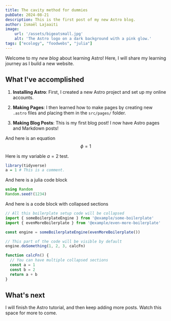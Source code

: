 ```yaml
---
title: The cavity method for dummies
pubDate: 2024-08-21
description: This is the first post of my new Astro blog.
author: Ismaël Lajaaiti
image:
    url: '/assets/bigeatsmall.jpg'
    alt: 'The Astro logo on a dark background with a pink glow.'
tags: ["ecology", "foodwebs", "julia"]
---
```


Welcome to my _new blog_ about learning Astro! Here, I will share my learning journey as I build a new website.

## What I've accomplished

1. **Installing Astro**: First, I created a new Astro project and set up my online accounts.

2. **Making Pages**: I then learned how to make pages by creating new `.astro` files and placing them in the `src/pages/` folder.

3. **Making Blog Posts**: This is my first blog post! I now have Astro pages and Markdown posts!

And here is an equation 
$$ 
\phi = 1 
$$

Here is my variable $a = 2$ test.

```r
library(tidyverse)
a = 1 # This is a comment.
```

And here is a julia code block

```julia
using Random
Random.seed!(1234)
```

And here is a code block with collapsed sections

```js collapse={1-5, 12-14}
// All this boilerplate setup code will be collapsed
import { someBoilerplateEngine } from '@example/some-boilerplate'
import { evenMoreBoilerplate } from '@example/even-more-boilerplate'

const engine = someBoilerplateEngine(evenMoreBoilerplate())

// This part of the code will be visible by default
engine.doSomething(1, 2, 3, calcFn)

function calcFn() {
  // You can have multiple collapsed sections
  const a = 1
  const b = 2
  return a + b
}
```

## What's next

I will finish the Astro tutorial, and then keep adding more posts. Watch this space for more to come.

